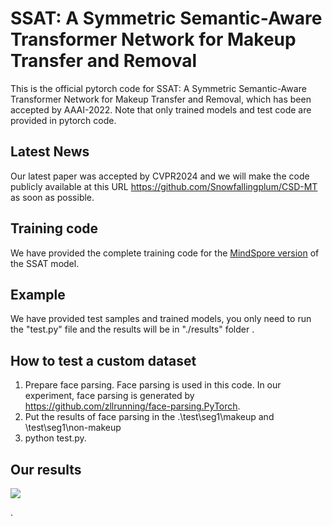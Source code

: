 # SSAT: A Symmetric Semantic-Aware Transformer Network for Makeup Transfer and Removal

This is the official  pytorch code for SSAT: A Symmetric Semantic-Aware Transformer Network for Makeup Transfer and Removal, which has been accepted by AAAI-2022. Note that only trained models and test code are provided in pytorch code.

## Latest News

Our latest paper was accepted by CVPR2024 and we will make the code publicly available at this URL https://github.com/Snowfallingplum/CSD-MT as soon as possible.


## Training code

We have provided the complete training code for the [MindSpore version](https://gitee.com/sunzhaoyang0304/ssat-msp) of the SSAT model.

## Example

We have provided test samples and trained models, you only need to run the "test.py"  file  and the results will be in "./results"  folder .

## How to test a custom dataset

1. Prepare face parsing. Face parsing is used in this code. In our experiment, face parsing is generated by https://github.com/zllrunning/face-parsing.PyTorch.
2. Put the results of face parsing in the .\test\seg1\makeup and \test\seg1\non-makeup
3. python test.py.  

## Our results

![](asset/transfer_results.jpg)



.
